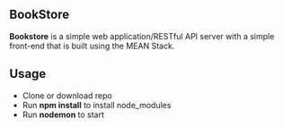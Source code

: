 ## BookStore ##

**Bookstore** is a simple web application/RESTful API server with a simple front-end that is built using the MEAN Stack.

## Usage ##
- Clone or download repo
- Run **npm install** to install node_modules
- Run **nodemon** to start
